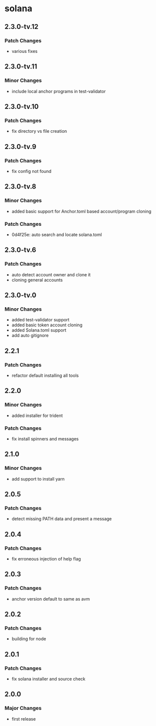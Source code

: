 # solana

## 2.3.0-tv.12

### Patch Changes

- various fixes

## 2.3.0-tv.11

### Minor Changes

- include local anchor programs in test-validator

## 2.3.0-tv.10

### Patch Changes

- fix directory vs file creation

## 2.3.0-tv.9

### Patch Changes

- fix config not found

## 2.3.0-tv.8

### Minor Changes

- added basic support for Anchor.toml based account/program cloning

### Patch Changes

- 0d4f25e: auto search and locate solana.toml

## 2.3.0-tv.6

### Patch Changes

- auto detect account owner and clone it
- cloning general accounts

## 2.3.0-tv.0

### Minor Changes

- added test-validator support
- added basic token account cloning
- added Solana.toml support
- add auto gitignore

## 2.2.1

### Patch Changes

- refactor default installing all tools

## 2.2.0

### Minor Changes

- added installer for trident

### Patch Changes

- fix install spinners and messages

## 2.1.0

### Minor Changes

- add support to install yarn

## 2.0.5

### Patch Changes

- detect missing PATH data and present a message

## 2.0.4

### Patch Changes

- fix erroneous injection of help flag

## 2.0.3

### Patch Changes

- anchor version default to same as avm

## 2.0.2

### Patch Changes

- building for node

## 2.0.1

### Patch Changes

- fix solana installer and source check

## 2.0.0

### Major Changes

- first release
